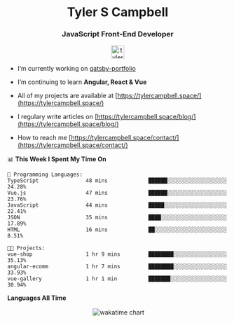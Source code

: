 <h1 align="center">Tyler S Campbell</h1>
<h3 align="center">JavaScript Front-End Developer</h3>
<p align="center">
<a href="https://linkedin.com/in/tyler-campbell36" target="blank"><img align="center" src="https://cdn.jsdelivr.net/npm/simple-icons@3.0.1/icons/linkedin.svg" alt="tyler-campbell36" height="30" width="30" /></a>
</p>

- I’m currently working on [gatsby-portfolio](https://github.com/t36campbell/gatsby-portfolio)

- I’m continuing to learn **Angular, React & Vue**

- All of my projects are available at [https://tylercampbell.space/](https://tylercampbell.space/)

- I regulary write articles on [https://tylercampbell.space/blog/](https://tylercampbell.space/blog/)

- How to reach me [https://tylercampbell.space/contact/](https://tylercampbell.space/contact/)

<!--START_SECTION:waka-->
📊 **This Week I Spent My Time On** 

```text
💬 Programming Languages: 
TypeScript               48 mins             ██████░░░░░░░░░░░░░░░░░░░   24.28% 
Vue.js                   47 mins             ██████░░░░░░░░░░░░░░░░░░░   23.76% 
JavaScript               44 mins             █████░░░░░░░░░░░░░░░░░░░░   22.41% 
JSON                     35 mins             ████░░░░░░░░░░░░░░░░░░░░░   17.89% 
HTML                     16 mins             ██░░░░░░░░░░░░░░░░░░░░░░░   8.51%

🐱‍💻 Projects: 
vue-shop                 1 hr 9 mins         ████████░░░░░░░░░░░░░░░░░   35.13% 
angular-ecomm            1 hr 7 mins         ████████░░░░░░░░░░░░░░░░░   33.93% 
vue-gallery              1 hr 1 min          ███████░░░░░░░░░░░░░░░░░░   30.94%

```


<!--END_SECTION:waka-->
**Languages All Time** 
<p align="center">&nbsp;<img align="center" alt="wakatime chart"
src="https://wakatime.com/share/@738aac7f-8868-4bc3-a1df-4c36703ee4b6/ffb1a4eb-0234-4a6d-8897-da182b371844.png"/></p>

